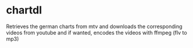 chartdl
=======

Retrieves the german charts from mtv and downloads the corresponding videos from youtube and if wanted, encodes the videos with ffmpeg (flv to mp3)
